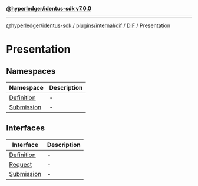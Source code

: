 [**@hyperledger/identus-sdk v7.0.0**](../../../../../../../README.md)

***

[@hyperledger/identus-sdk](../../../../../../../README.md) / [plugins/internal/dif](../../../../README.md) / [DIF](../../README.md) / Presentation

# Presentation

## Namespaces

| Namespace | Description |
| ------ | ------ |
| [Definition](namespaces/Definition/README.md) | - |
| [Submission](namespaces/Submission/README.md) | - |

## Interfaces

| Interface | Description |
| ------ | ------ |
| [Definition](interfaces/Definition.md) | - |
| [Request](interfaces/Request.md) | - |
| [Submission](interfaces/Submission.md) | - |

